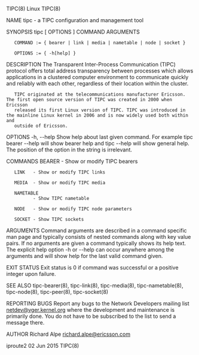 TIPC(8)                                                                Linux                                                               TIPC(8)

NAME
       tipc - a TIPC configuration and management tool

SYNOPSIS
       tipc [ OPTIONS ] COMMAND ARGUMENTS

       COMMAND := { bearer | link | media | nametable | node | socket }

       OPTIONS := { -h[help] }

DESCRIPTION
       The Transparent Inter-Process Communication (TIPC) protocol offers total address transparency between processes which allows applications
       in a clustered computer environment to communicate quickly and reliably with each other, regardless of their location within the cluster.

       TIPC originated at the telecommunications manufacturer Ericsson. The first open source version of TIPC was created in 2000 when Ericsson
       released its first Linux version of TIPC. TIPC was introduced in the mainline Linux kernel in 2006 and is now widely used both within and
       outside of Ericsson.

OPTIONS
       -h, --help
              Show help about last given command. For example tipc bearer --help will show bearer help and tipc --help will show general help. The
              position of the option in the string is irrelevant.

COMMANDS
       BEARER - Show or modify TIPC bearers

       LINK   - Show or modify TIPC links

       MEDIA  - Show or modify TIPC media

       NAMETABLE
              - Show TIPC nametable

       NODE   - Show or modify TIPC node parameters

       SOCKET - Show TIPC sockets

ARGUMENTS
       Command arguments are described in a command specific man page and typically consists of nested commands along with key value pairs.  If no
       arguments are given a command typically shows its help text. The explicit help option -h or --help can occur anywhere among the arguments
       and will show help for the last valid command given.

EXIT STATUS
       Exit status is 0 if command was successful or a positive integer upon failure.

SEE ALSO
       tipc-bearer(8), tipc-link(8), tipc-media(8), tipc-nametable(8), tipc-node(8), tipc-peer(8), tipc-socket(8)

REPORTING BUGS
       Report any bugs to the Network Developers mailing list <netdev@vger.kernel.org> where the development and maintenance is primarily done.
       You do not have to be subscribed to the list to send a message there.

AUTHOR
       Richard Alpe <richard.alpe@ericsson.com>

iproute2                                                            02 Jun 2015                                                            TIPC(8)
